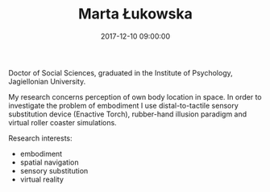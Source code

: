 ﻿---
layout: post
title:  "Marta Łukowska"
date:   2017-12-10 09:00:00
categories: people
image-file: /images/people/mlukowska.jpg
category: colab
mail: mar.lukowska@gmail.com
website: 
twitter:
researchgate: 
---

Doctor of Social Sciences, graduated in the Institute of Psychology, Jagiellonian University.

My research concerns perception of own body location in space. In order to investigate the problem of embodiment I use distal-to-tactile sensory substitution device (Enactive Torch), rubber-hand illusion paradigm and virtual roller coaster simulations.

Research interests:
- embodiment
- spatial navigation
- sensory substitution
- virtual reality



    
    
    
    
